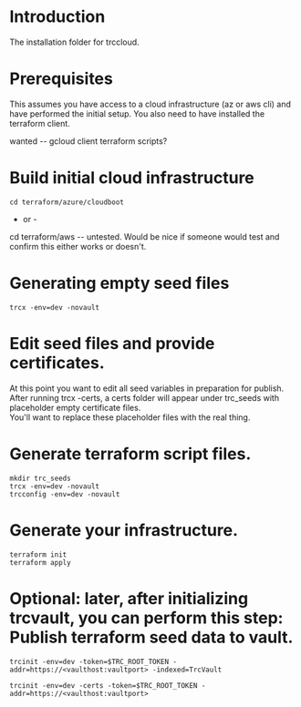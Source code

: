 # Introduction 
The installation folder for trccloud.

# Prerequisites
This assumes you have access to a cloud infrastructure (az or aws cli) and have performed the
initial setup.  You also need to have installed the terraform client.

wanted -- gcloud client terraform scripts?

# Build initial cloud infrastructure
```
cd terraform/azure/cloudboot
```
- or -  

cd terraform/aws -- untested.  Would be nice if someone would test and confirm this either works or doesn't.  

# Generating empty seed files
```
trcx -env=dev -novault
```

# Edit seed files and provide certificates.
At this point you want to edit all seed variables in preparation for publish.  
After running trcx -certs, a certs folder will appear under trc_seeds with placeholder empty certificate files.  
You'll want to replace these placeholder files with the real thing.  

# Generate terraform script files.
```
mkdir trc_seeds
trcx -env=dev -novault
trcconfig -env=dev -novault
```

# Generate your infrastructure.
```
terraform init
terraform apply
```

# Optional: later, after initializing trcvault, you can perform this step: Publish terraform seed data to vault.
```
trcinit -env=dev -token=$TRC_ROOT_TOKEN -addr=https://<vaulthost:vaultport> -indexed=TrcVault
```

```
trcinit -env=dev -certs -token=$TRC_ROOT_TOKEN -addr=https://<vaulthost:vaultport>
```


